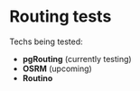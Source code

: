 # Routing tests

Techs being tested:

* **pgRouting** (currently testing)
* **OSRM** (upcoming)
* **Routino**
